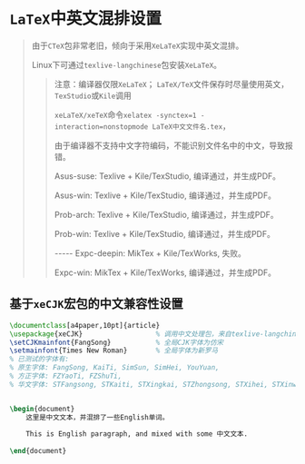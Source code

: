 # `LaTeX`中英文混排设置

> 由于`CTeX`包非常老旧，倾向于采用`XeLaTeX`实现中英文混排。
>
> Linux下可通过`texlive-langchinese`包安装`XeLaTeX`。
>
> > 注意：编译器仅限`XeLaTeX`；
> > `LaTeX/TeX`文件保存时尽量使用英文，`TexStudio`或`Kile`调用
> > 
> > `xeLaTeX/xeTeX`命令`xelatex -synctex=1 -interaction=nonstopmode LaTeX中文文件名.tex`，
> > 
> > 由于编译器不支持中文字符编码，不能识别文件名中的中文，导致报错。
> > 
> > Asus-suse: Texlive + Kile/TexStudio, 编译通过，并生成PDF。
> > 
> > Asus-win: Texlive + Kile/TexStudio, 编译通过，并生成PDF。
> > 
> > Prob-arch: Texlive + Kile/TexStudio, 编译通过，并生成PDF。
> > 
> > Prob-win: Texlive + Kile/TexStudio, 编译通过，并生成PDF。
> > 
> > ----- Expc-deepin: MikTex + Kile/TexWorks, 失败。
> > 
> > Expc-win: MikTex + Kile/TexWorks, 编译通过，并生成PDF。

## 基于`xeCJK`宏包的中文兼容性设置

``` latex
\documentclass[a4paper,10pt]{article}
\usepackage{xeCJK}                  % 调用中文处理包，来自texlive-langchinese
\setCJKmainfont{FangSong}           % 全局CJK字体为仿宋
\setmainfont{Times New Roman}       % 全局字体为新罗马
% 已测试的字体有:
% 原生字体: FangSong, KaiTi, SimSun, SimHei, YouYuan, 
% 方正字体: FZYaoTi, FZShuTi, 
% 华文字体: STFangsong, STKaiti, STXingkai, STZhongsong, STXihei, STXinwei, STLiti


\begin{document}
    这里是中文文本，并混排了一些English单词。
    
    This is English paragraph, and mixed with some 中文文本.
    
\end{document}
```

